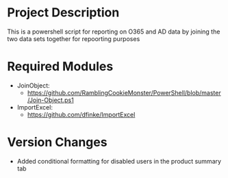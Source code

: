 # Project Description
This is a powershell script for reporting on O365 and AD data by joining the two data sets together for repoorting purposes

# Required Modules

- JoinObject:
  * https://github.com/RamblingCookieMonster/PowerShell/blob/master/Join-Object.ps1
- ImportExcel:
  * https://github.com/dfinke/ImportExcel

# Version Changes

- Added conditional formatting for disabled users in the product summary tab
